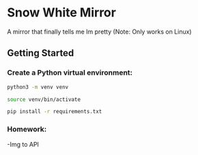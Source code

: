 # Snow White Mirror

A mirror that finally tells me Im pretty 
(Note: Only works on Linux)

## Getting Started

### Create a Python virtual environment:

```bash
python3 -m venv venv

source venv/bin/activate

pip install -r requirements.txt
```

### Homework:

-Img to API
